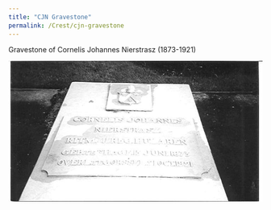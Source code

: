 ```yaml
---
title: "CJN Gravestone"
permalink: /Crest/cjn-gravestone
---
```


Gravestone of Cornelis Johannes Nierstrasz (1873-1921)

![CJN gravestone](/assets/images/Crest/cjn1873_1921.jpg) 